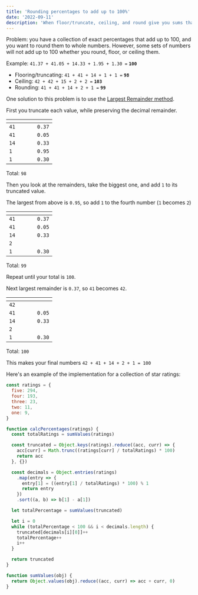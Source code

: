 ```yaml
---
title: 'Rounding percentages to add up to 100%'
date: '2022-09-11'
description: 'When floor/truncate, ceiling, and round give you sums that are too big or small.'
---
```


Problem: you have a collection of exact percentages that add up to 100, and you want to round them to whole numbers. However, some sets of numbers will not add up to 100 whether you round, floor, or ceiling them.

Example: `41.37 + 41.05 + 14.33 + 1.95 + 1.30 =` **`100`**

- Flooring/truncating: `41 + 41 + 14 + 1 + 1 =` **`98`**
- Ceiling: `42 + 42 + 15 + 2 + 2 =` **`103`**
- Rounding: `41 + 41 + 14 + 2 + 1 =` **`99`**

One solution to this problem is to use the [Largest Remainder method](https://www.wikiwand.com/en/Largest_remainder_method).

First you truncate each value, while preserving the decimal remainder.

| <div style="width:60px"></div> |        |
| :----------------------------- | :----- |
| `41`                           | `0.37` |
| `41`                           | `0.05` |
| `14`                           | `0.33` |
| `1`                            | `0.95` |
| `1`                            | `0.30` |

Total: `98`

Then you look at the remainders, take the biggest one, and add `1` to its truncated value.

The largest from above is `0.95`, so add `1` to the fourth number (`1` becomes `2`)

| <div style="width:60px"></div> |        |
| :----------------------------- | :----- |
| `41`                           | `0.37` |
| `41`                           | `0.05` |
| `14`                           | `0.33` |
| `2`                            |        |
| `1`                            | `0.30` |

Total: `99`

Repeat until your total is `100`.

Next largest remainder is `0.37`, so `41` becomes `42`.

| <div style="width:60px"></div> |        |
| :----------------------------- | :----- |
| `42`                           |        |
| `41`                           | `0.05` |
| `14`                           | `0.33` |
| `2`                            |        |
| `1`                            | `0.30` |

Total: `100`

This makes your final numbers `42 + 41 + 14 + 2 + 1 = 100`

Here's an example of the implementation for a collection of star ratings:

```js
const ratings = {
  five: 294,
  four: 193,
  three: 23,
  two: 11,
  one: 9,
}

function calcPercentages(ratings) {
  const totalRatings = sumValues(ratings)

  const truncated = Object.keys(ratings).reduce((acc, curr) => {
    acc[curr] = Math.trunc((ratings[curr] / totalRatings) * 100)
    return acc
  }, {})

  const decimals = Object.entries(ratings)
    .map(entry => {
      entry[1] = ((entry[1] / totalRatings) * 100) % 1
      return entry
    })
    .sort((a, b) => b[1] - a[1])

  let totalPercentage = sumValues(truncated)

  let i = 0
  while (totalPercentage < 100 && i < decimals.length) {
    truncated[decimals[i][0]]++
    totalPercentage++
    i++
  }

  return truncated
}

function sumValues(obj) {
  return Object.values(obj).reduce((acc, curr) => acc + curr, 0)
}
```
